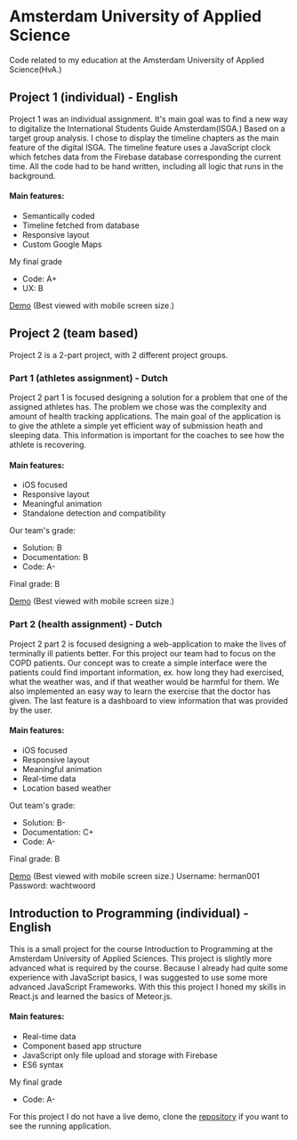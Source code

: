 # Amsterdam University of Applied Science
Code related to my education at the Amsterdam University of Applied Science(HvA.)


## Project 1 (individual) - English
Project 1 was an individual assignment. It's main goal was to find a new way to digitalize the International Students Guide Amsterdam(ISGA.) Based on a target group analysis. I chose to display the timeline chapters as the main feature of the digital ISGA. The timeline feature uses a JavaScript clock which fetches data from the Firebase database corresponding the current time. All the code had to be hand written, including all logic that runs in the background.

#### Main features:
* Semantically coded
* Timeline fetched from database
* Responsive layout
* Custom Google Maps

My final grade
* Code: A+
* UX: B

[Demo](http://zino.hofmann.amsterdam/hva/cmd/project/1/cmd-aan/)
(Best viewed with mobile screen size.)


## Project 2 (team based)
Project 2 is a 2-part project, with 2 different project groups.

### Part 1 (athletes assignment) - Dutch
Project 2 part 1 is focused designing a solution for a problem that one of the assigned athletes has. The problem we chose was the complexity and amount of health tracking applications. The main goal of the application is to give the athlete a simple yet efficient way of submission heath and sleeping data. This information is important for the coaches to see how the athlete is recovering.

#### Main features:
* iOS focused
* Responsive layout
* Meaningful animation
* Standalone detection and compatibility

Our team's grade:
* Solution: B
* Documentation: B
* Code: A-

Final grade: B

[Demo](http://zino.hofmann.amsterdam/hva/cmd/project/2/sportersopdracht/wekker.html)
(Best viewed with mobile screen size.)


### Part 2 (health assignment) - Dutch
Project 2 part 2 is focused designing a web-application to make the lives of terminally ill patients better. For this project our team had to focus on the COPD patients. Our concept was to create a simple interface were the patients could find important information, ex. how long they had exercised, what the weather was, and if that weather would be harmful for them. We also implemented an easy way to learn the exercise that the doctor has given. The last feature is a dashboard to view information that was provided by the user.

#### Main features:
* iOS focused
* Responsive layout
* Meaningful animation
* Real-time data
* Location based weather

Out team's grade:
* Solution: B-
* Documentation: C+
* Code: A-

Final grade: B

[Demo](http://zino.hofmann.amsterdam/hva/cmd/project/2/gezondheidsopdracht/)
(Best viewed with mobile screen size.)
Username: herman001
Password: wachtwoord


## Introduction to Programming (individual) - English
This is a small project for the course Introduction to Programming at the Amsterdam University of Applied Sciences. This project is slightly more advanced what is required by the course. Because I already had quite some experience with JavaScript basics, I was suggested to use some more advanced JavaScript Frameworks. With this this project I honed my skills in React.js and learned the basics of Meteor.js.

#### Main features:
* Real-time data
* Component based app structure
* JavaScript only file upload and storage with Firebase
* ES6 syntax

My final grade
* Code: A-

For this project I do not have a live demo, clone the [repository](https://github.com/HofmannZ/hva/tree/master/programming-introduction) if you want to see the running application.
